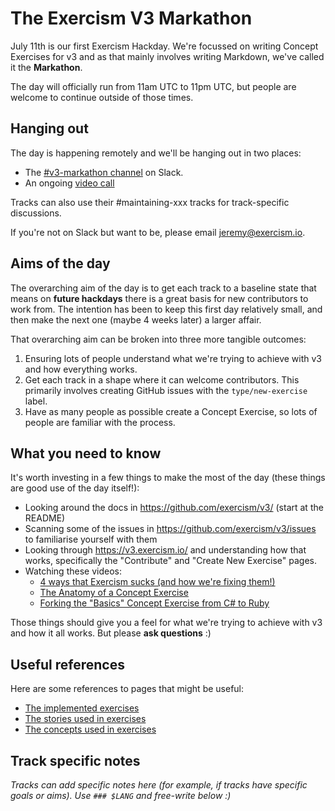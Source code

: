 # The Exercism V3 Markathon

July 11th is our first Exercism Hackday.
We're focussed on writing Concept Exercises for v3 and as that mainly involves writing Markdown, we've called it the **Markathon**.

The day will officially run from 11am UTC to 11pm UTC, but people are welcome to continue outside of those times.

## Hanging out

The day is happening remotely and we'll be hanging out in two places:

- The [#v3-markathon channel](https://exercism-team.slack.com/archives/C016Q9KEQ91) on Slack.
- An ongoing [video call](https://www.gotomeet.me/exercism)

Tracks can also use their #maintaining-xxx tracks for track-specific discussions.

If you're not on Slack but want to be, please email jeremy@exercism.io.

## Aims of the day

The overarching aim of the day is to get each track to a baseline state that means on **future hackdays** there is a great basis for new contributors to work from. The intention has been to keep this first day relatively small, and then make the next one (maybe 4 weeks later) a larger affair.

That overarching aim can be broken into three more tangible outcomes:

1. Ensuring lots of people understand what we're trying to achieve with v3 and how everything works.
2. Get each track in a shape where it can welcome contributors. This primarily involves creating GitHub issues with the `type/new-exercise` label.
3. Have as many people as possible create a Concept Exercise, so lots of people are familiar with the process.

## What you need to know

It's worth investing in a few things to make the most of the day (these things are good use of the day itself!):

- Looking around the docs in https://github.com/exercism/v3/ (start at the README)
- Scanning some of the issues in https://github.com/exercism/v3/issues to familiarise yourself with them
- Looking through https://v3.exercism.io/ and understanding how that works, specifically the "Contribute" and "Create New Exercise" pages.
- Watching these videos:
  - [4 ways that Exercism sucks (and how we're fixing them!)](https://www.youtube.com/watch?v=5Cj1Dr9m3GM)
  - [The Anatomy of a Concept Exercise](https://www.youtube.com/watch?v=gkbBqd7hPrA)
  - [Forking the "Basics" Concept Exercise from C# to Ruby](https://www.youtube.com/watch?v=esQhPx2U1uk)

Those things should give you a feel for what we're trying to achieve with v3 and how it all works.
But please **ask questions** :)

## Useful references

Here are some references to pages that might be useful:

- [The implemented exercises](languages/README.md##implemented-concept-exercises)
- [The stories used in exercises](reference/stories/README.md)
- [The concepts used in exercises](reference/README.md#implemented-concepts)

## Track specific notes

_Tracks can add specific notes here (for example, if tracks have specific goals or aims). Use `### $LANG` and free-write below :)_
